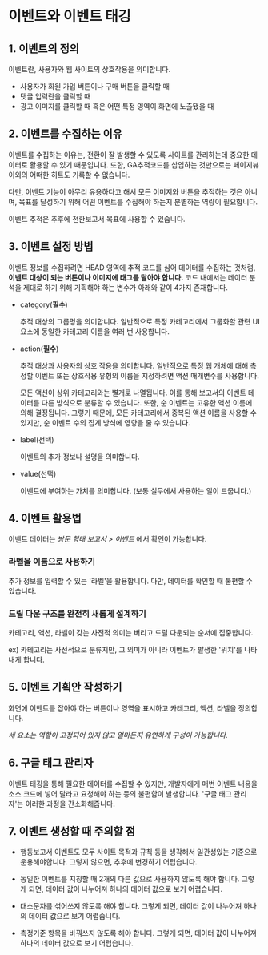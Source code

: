 # 이벤트와 이벤트 태깅

## 1. 이벤트의 정의

이벤트란, 사용자와 웹 사이트의 상호작용을 의미합니다.

- 사용자가 회원 가입 버튼이나 구매 버튼을 클릭할 때
- 댓글 입력란을 클릭할 때
- 광고 이미지를 클릭할 때 혹은 어떤 특정 영역이 화면에 노출됐을 때

## 2. 이벤트를 수집하는 이유

이벤트를 수집하는 이유는, 전환이 잘 발생할 수 있도록 사이트를 관리하는데 중요한 데이터로 활용할 수 있기 때문입니다. 또한, GA추적코드를 삽입하는 것만으로는 페이지뷰 이외의 어떠한 히트도 기록할 수 없습니다.

다만, 이벤트 기능이 아무리 유용하다고 해서 모든 이미지와 버튼을 추적하는 것은 아니며, 목표를 달성하기 위해 어떤 이벤트를 수집해야 하는지 분별하는 역량이 필요합니다.

이벤트 추적은 추후에 전환보고서 목표에 사용할 수 있습니다.

## 3. 이벤트 설정 방법

이벤트 정보를 수집하려면 HEAD 영역에 추적 코드를 심어 데이터를 수집하는 것처럼, **이벤트 대상이 되는 버튼이나 이미지에 태그를 달아야 합니다.**
코드 내에서는 데이터 분석을 제대로 하기 위해 기획해야 하는 변수가 아래와 같이 4가지 존재합니다.

- category(**필수**)

  추적 대상의 그룹명을 의미합니다. 일반적으로 특정 카테고리에서 그룹화할 관련 UI 요소에 동일한 카테고리 이름을 여러 번 사용합니다.

- action(**필수**)

  추적 대상과 사용자의 상호 작용을 의미합니다.
  일반적으로 특정 웹 개체에 대해 측정할 이벤트 또는 상호작용 유형의 이름을 지정하려면 액션 매개변수를 사용합니다.

  모든 액션이 상위 카테고리와는 별개로 나열됩니다. 이를 통해 보고서의 이벤트 데이터를 다른 방식으로 분류할 수 있습니다. 또한, 순 이벤트는 고유한 액션 이름에 의해 결정됩니다. 그렇기 때문에, 모든 카테고리에서 중복된 액션 이름을 사용할 수 있지만, 순 이벤트 수의 집계 방식에 영향을 줄 수 있습니다.

- label(선택)

  이벤트의 추가 정보나 설명을 의미합니다.

- value(선택)

  이벤트에 부여하는 가치를 의미합니다. (보통 실무에서 사용하는 일이 드뭅니다.)

  <script>    
      gtag('event','click',{
  	'event_category':'button',
  	'event_label':'nav buttons',
  	'value':4});
  </script>

## 4. 이벤트 활용법

이벤트 데이터는 _방문 형태 보고서 > 이벤트_ 에서 확인이 가능합니다.

### 라벨을 이름으로 사용하기

추가 정보를 입력할 수 있는 '라벨'을 활용합니다. 다만, 데이터를 확인할 때 불편할 수 있습니다.

### 드릴 다운 구조를 완전히 새롭게 설계하기

카테고리, 액션, 라벨이 갖는 사전적 의미는 버리고 드릴 다운되는 순서에 집중합니다.

ex) 카테고리는 사전적으로 분류지만, 그 의미가 아니라 이벤트가 발생한 '위치'를 나타내게 합니다.

## 5. 이벤트 기획안 작성하기

화면에 이벤트를 잡아야 하는 버튼이나 영역을 표시하고 카테고리, 액션, 라벨을 정의합니다.

_세 요소는 역할이 고정되어 있지 않고 얼마든지 유연하게 구성이 가능합니다._

## 6. 구글 태그 관리자

이벤트 태깅을 통해 필요한 데이터를 수집할 수 있지만, 개발자에게 매번 이벤트 내용을 소스 코드에 넣어 달라고 요청해야 하는 등의 불편함이 발생합니다.
'구글 태그 관리자'는 이러한 과정을 간소화해줍니다.

## 7. 이벤트 생성할 때 주의할 점

- 행동보고서 이벤트도 모두 사이트 목적과 규칙 등을 생각해서 일관성있는 기준으로 운용해야합니다. 그렇지 않으면, 추후에 변경하기 어렵습니다.

- 동일한 이벤트를 지칭할 때 2개의 다른 값으로 사용하지 않도록 해야 합니다. 그렇게 되면, 데이터 값이 나누어져 하나의 데이터 값으로 보기 어렵습니다.

- 대소문자를 섞어쓰지 않도록 해야 합니다. 그렇게 되면, 데이터 값이 나누어져 하나의 데이터 값으로 보기 어렵습니다.

- 측정기준 항목을 바꿔쓰지 않도록 해야 합니다. 그렇게 되면, 데이터 값이 나누어져 하나의 데이터 값으로 보기 어렵습니다.
